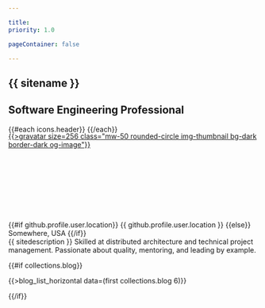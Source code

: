 ```yaml
---

title:
priority: 1.0

pageContainer: false

---
```


<section class="d-flex flex-column position-relative text-center w-100 vh-100 navbar-nspacer text-shadow-sm">
    <div class="container my-auto p-4">
        <h1 class="display-1">{{ sitename }}</h1>
        <h2>Software Engineering Professional</h2>
        <p class="h1 mt-5">
            {{#each icons.header}}
                <a href="{{link}}" {{#if title}}title="{{title}}"{{/if}} class="link-dark">
                    <span class="fa-stack align-top">
                        <i class="fa-light fa-circle fa-stack-2x"></i>
                        <i class="{{icon}} fa-stack-1x"></i>
                    </span>
                </a>
            {{/each}}
        </p>
    </div>
    <div class="mouse-scroll position-absolute r-3 b-3 r-md-5 b-md-5"><div><div></div></div></div>
</section>

<section id="summary" class="d-flex flex-column text-center w-100 bg-light">
    <div class="position-absolute w-100 text-center" style="transform:translate(0%,-50%)">
        <a href="#" onclick="scrollToCenter('#summary'); return false;">
            {{>gravatar size=256 class="mw-50 rounded-circle img-thumbnail bg-dark border-dark og-image"}}
        </a>
    </div>
    <div style="height:128px; max-height:20vw;">&nbsp;</div> <!-- 256px/2 Gravatar spacer -->
    <div class="container mw-md-md my-6 mx-auto">
        <div class="fs-2 mb-3">
            <i class="fa-regular fa-location-dot"></i>
            {{#if github.profile.user.location}}
                {{ github.profile.user.location }}
            {{else}}
                Somewhere, USA
            {{/if}}
        </div>
        <div class="fs-4">
            {{ sitedescription }}
            Skilled at distributed architecture and technical project management.
            Passionate about quality, mentoring, and leading by example.
        </div>
    </div>
</section>

{{#if collections.blog}}<section class="container-xl py-3 py-md-4 py-lg-5 markdown">
    {{>blog_list_horizontal data=(first collections.blog 6)}}
</section>{{/if}}
